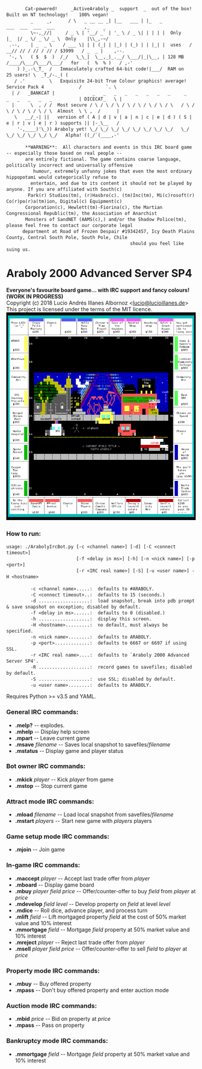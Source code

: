 ```
       Cat-powered!     _ActiveAraboly _  support  _  out of the box!  Built on NT technology!    100% vegan!
         _     _,      / \   _ __ __ _| |__   ___ | |_   _            ___  ___  ___  ___           ,_     _
         \~-,_//|     / _ \ | '__/ _` | '_ \ / _ \| | | | |  Only    |_  |/ _ \/ _ \/ _ \  Only    |\\_,-~/
 .--,    | _  _ \    / ___ \| | | (_| | |_) | (_) | | |_| |  uses   / __// // / // / // / $3999   / _  _ |    ,--.
 '-, \   ( $  $  )  /_/   \_\_|  \__,_|_.__/ \___/|_|\__, | 128 MB /____/\___/\___/\___/   for   (  %  % )   / ,-'
    ) )_.-\_T_  /   Immaculately crafted 64-bit code!|___/  RAM on                      25 users! \  _T_/-._( (
   / .'         \   Exquisite 24-bit True Colour graphics! average!    Service Pack 4             /         `. \
  | /   _BANKCAT |              _   _   _   _   _   _   _   _     _   _   _   _   _   _          | DICECAT_   \ |
  |      \  , / /  Most secure / \ / \ / \ / \ / \ / \ / \ / \   / \ / \ / \ / \ / \ / \  Almost  \ \ ,  /      |
   \   __/_-| ||   version of ( A | d | v | a | n | c | e | d ) ( S | e | r | v | e | r ) supports || |-_\__   /
    '-,____)'\_)) Araboly yet! \_/ \_/ \_/ \_/ \_/ \_/ \_/ \_/   \_/ \_/ \_/ \_/ \_/ \_/   Alpha! ((_/`(____,-'

       **WARNING**:  All characters and events in this IRC board game -- especially those based on real people --
       are entirely fictional. The game contains coarse language, politically incorrect and universally offensive
          humour, extremely unfunny jokes that even the most ordinary hippopotami would categorically refuse to
         entertain, and due to its content it should not be played by anyone. If you are affiliated with South(c)
        Park(r) Studios(tm), (r)Hasbro(c). (tm)Inc(tm), Mi(c)rosoft(r) Co(r)po(r)a(tm)ion, Digital(c) Equipment(c)
       Corporation(c), Hewlett(tm)-Fiorina(c), the Martian Congressional Republic(tm), the Association of Anarchist
       Monsters of SandNET (AAMS(c),) and/or the Shadow Police(tm), please feel free to contact our corporate legal
      department at Road of Frozen Despair #19342457, Icy Death Plains County, Central South Pole, South Pole, Chile
                                              should you feel like suing us.
```

# Araboly 2000 Advanced Server SP4
**Everyone's favourite board game... with IRC support and fancy colours! (WORK IN PROGRESS)**  
Copyright (c) 2018 Lucio Andrés Illanes Albornoz <<lucio@lucioillanes.de>>  
This project is licensed under the terms of the MIT licence.
![Screenshot](https://raw.githubusercontent.com/lalbornoz/araboly/master/assets/images/ArabolyBoardSouth.png "Screenshot")

### How to run:
```
usage: ./ArabolyIrcBot.py [-c <channel name>] [-d] [-C <connect timeout>]
                          [-f <delay in ms>] [-h] [-n <nick name>] [-p <port>]
                          [-r <IRC real name>] [-S] [-u <user name>] -H <hostname>

         -c <channel name>.....:  defaults to #ARABOLY.
         -C <connect timeout>..:  defaults to 15 (seconds.)
         -d ...................:  load snapshot, break into pdb prompt & save snapshot on exception; disabled by default.
         -f <delay in ms>......:  defaults to 0 (disabled.)
         -h ...................:  display this screen.
         -H <hostname>.........:  no default, must always be specified.
         -n <nick name>........:  defaults to ARABOLY.
         -p <port>.............:  defaults to 6667 or 6697 if using SSL.
         -r <IRC real name>....:  defaults to `Araboly 2000 Advanced Server SP4'.
         -R ...................:  record games to savefiles; disabled by default.
         -S ...................:  use SSL; disabled by default.
         -u <user name>........:  defaults to ARABOLY.
```
Requires Python >= v3.5 and YAML.

### General IRC commands:
* **.melp?** -- explodes.
* **.mhelp** -- Display help screen
* **.mpart** -- Leave current game
* **.msave** *filename* -- Saves local snapshot to savefiles/*filename*
* **.mstatus** -- Display game and player status

### Bot owner IRC commands:
* **.mkick** *player* -- Kick *player* from game
* **.mstop** -- Stop current game

### Attract mode IRC commands:
* **.mload** *filename* -- Load local snapshot from savefiles/*filename*
* **.mstart** *players* -- Start new game with *players* players

### Game setup mode IRC commands:
* **.mjoin** -- Join game

### In-game IRC commands:
* **.maccept** *player* -- Accept last trade offer from *player*
* **.mboard** -- Display game board
* **.mbuy** *player* *field* *price* -- Offer/counter-offer to buy *field* from *player* at *price*
* **.mdevelop** *field* *level* -- Develop property on *field* at level *level*
* **.mdice** -- Roll dice, advance player, and process turn
* **.mlift** *field* -- Lift mortgaged property *field* at the cost of 50% market value and 10% interest
* **.mmortgage** *field* -- Mortgage *field* property at 50% market value and 10% interest
* **.mreject** *player* -- Reject last trade offer from *player*
* **.msell** *player* *field* *price* -- Offer/counter-offer to sell *field* to *player* at *price*

### Property mode IRC commands:
* **.mbuy** -- Buy offered property
* **.mpass** -- Don't buy offered property and enter auction mode

### Auction mode IRC commands:
* **.mbid** *price* -- Bid on property at *price*
* **.mpass** -- Pass on property

### Bankruptcy mode IRC commands:
* **.mmortgage** *field* -- Mortgage *field* property at 50% market value and 10% interest
